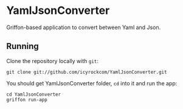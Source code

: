 # YamlJsonConverter

Griffon-based application to convert between Yaml and Json.

## Running

Clone the repository locally with `git`:

    git clone git://github.com/icyrockcom/YamlJsonConverter.git

You should get YamlJsonConverter folder, `cd` into it and run the app:

    cd YamlJsonConverter
    griffon run-app



